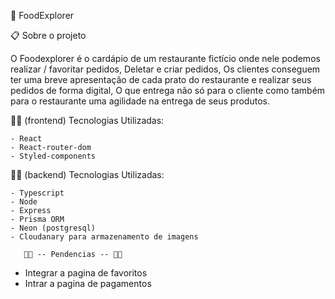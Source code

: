 🍕 FoodExplorer

📋 Sobre o projeto

O Foodexplorer é o cardápio de um restaurante fictício onde nele podemos realizar / favoritar pedidos, Deletar e criar pedidos,
Os clientes conseguem ter uma breve apresentação de cada prato do restaurante e realizar seus pedidos de forma digital, O que entrega não só para o cliente
como também para o restaurante uma agilidade na entrega de seus produtos.

👨‍💻 (frontend) Tecnologias Utilizadas:

```
- React
- React-router-dom
- Styled-components
```

👨‍🔬 (backend) Tecnologias Utilizadas:

```
- Typescript
- Node
- Express
- Prisma ORM
- Neon (postgresql)
- Cloudanary para armazenamento de imagens
```

       👩‍💻 -- Pendencias -- 👩‍💻
* Integrar a pagina de favoritos
* Intrar a pagina de pagamentos
